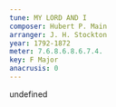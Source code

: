 ```yaml
---
tune: MY LORD AND I
composer: Hubert P. Main
arranger: J. H. Stockton
year: 1792-1872
meter: 7.6.8.6.8.6.7.4.
key: F Major
anacrusis: 0
---
```

undefined